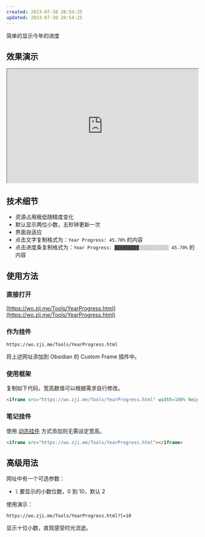 ```yaml
---
created: 2023-07-30 20:54:25
updated: 2023-07-30 20:54:25
---
```

简单的显示今年的进度

## 效果演示

<iframe src="https://wo.zji.me/Tools/YearProgress.html" width=100% height=300></iframe>

## 技术细节

- 资源占用极低随精度变化
- 默认显示两位小数，五秒钟更新一次
- 界面自适应
- 点击文字复制格式为：`Year Progress: 45.70%` 的内容
- 点击进度条复制格式为：`Year Progress: ▓▓▓▓▓▓▓▓▓░░░░░░░░░░░ 45.70%` 的内容

## 使用方法

### 直接打开

[https://wo.zji.me/Tools/YearProgress.html](https://wo.zji.me/Tools/YearProgress.html)

### 作为挂件

```text
https://wo.zji.me/Tools/YearProgress.html
```

将上述网址添加到 Obsidian 的 Custom Frame 插件中。

### 使用框架

复制如下代码，宽高数值可以根据需求自行修改。

```html
<iframe src="https://wo.zji.me/Tools/YearProgress.html" width=100% height=300></iframe>
```

### 笔记挂件

使用 [动态挂件](/Notes/0005_动态挂件.md) 方式添加则无需设定宽高。

```html
<iframe src="https://wo.zji.me/Tools/YearProgress.html"></iframe>
```

## 高级用法

网址中有一个可选参数：

- `l` 要显示的小数位数，0 到 10，默认 2

使用演示：

```text
https://wo.zji.me/Tools/YearProgress.html?l=10
```

显示十位小数，直观感受时光流逝。